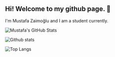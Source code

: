 ## Hi! Welcome to my github page. 👋

I'm Mustafa Zaimoğlu and I am a student currently.

![Mustafa's GitHub Stats](https://github-readme-stats.vercel.app/api?username=mustafazaimoglu&show_icons=true)

![Github stats](https://github-readme-stats.vercel.app/api?username=mustafazaimoglu&theme=highcontrast&show_icons=true&count_private=true)

![Top Langs](https://github-readme-stats.vercel.app/api/top-langs/?username=mustafazaimoglu)

<!--
**mustafazaimoglu/mustafazaimoglu** is a ✨ _special_ ✨ repository because its `README.md` (this file) appears on your GitHub profile.

Here are some ideas to get you started:

- 🔭 I’m currently working on ...
- 🌱 I’m currently learning ...
- 👯 I’m looking to collaborate on ...
- 🤔 I’m looking for help with ...
- 💬 Ask me about ...
- 📫 How to reach me: ...
- 😄 Pronouns: ...
- ⚡ Fun fact: ...
-->
